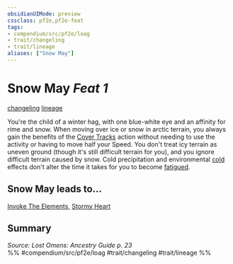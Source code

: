```yaml
---
obsidianUIMode: preview
cssclass: pf2e,pf2e-feat
tags:
- compendium/src/pf2e/loag
- trait/changeling
- trait/lineage
aliases: ["Snow May"]
---
```

# Snow May  *Feat 1*  
[changeling](/rules/traits/changeling-b1.md)  [lineage](/rules/traits/lineage-apg.md)  


You're the child of a winter hag, with one blue-white eye and an affinity for rime and snow. When moving over ice or snow in arctic terrain, you always gain the benefits of the [Cover Tracks](/rules/actions/cover-tracks.md) action without needing to use the activity or having to move half your Speed. You don't treat icy terrain as uneven ground (though it's still difficult terrain for you), and you ignore difficult terrain caused by snow. Cold precipitation and environmental [cold](/rules/traits/cold.md) effects don't alter the time it takes for you to become [fatigued](/rules/conditions.md#Fatigued).

## Snow May leads to...

[Invoke The Elements](/compendium/feats/invoke-the-elements-loag.md), [Stormy Heart](/compendium/feats/stormy-heart-loag.md)

## Summary

*Source: Lost Omens: Ancestry Guide p. 23*  
%% #compendium/src/pf2e/loag #trait/changeling #trait/lineage %%